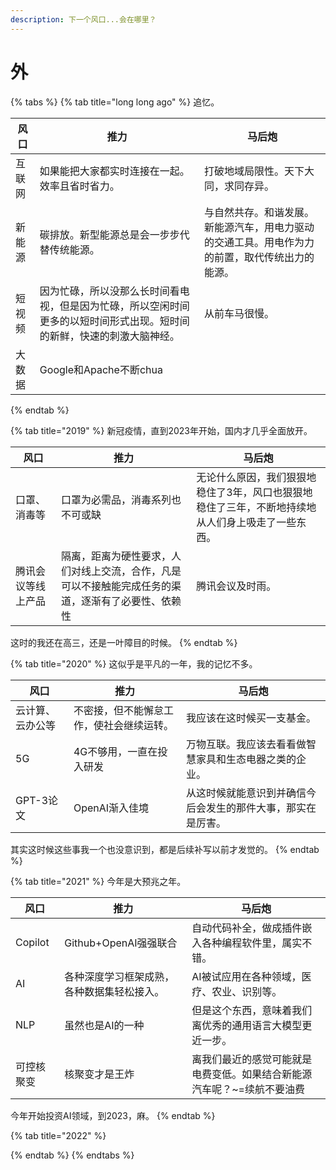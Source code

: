 ```yaml
---
description: 下一个风口...会在哪里？
---
```


# 外

{% tabs %}
{% tab title="long long ago" %}
追忆。

| 风口  | 推力                                                          | 马后炮                                             |
| --- | ----------------------------------------------------------- | ----------------------------------------------- |
| 互联网 | 如果能把大家都实时连接在一起。效率且省时省力。                                     | 打破地域局限性。天下大同，求同存异。                              |
| 新能源 | 碳排放。新型能源总是会一步步代替传统能源。                                       | 与自然共存。和谐发展。新能源汽车，用电力驱动的交通工具。用电作为力的前置，取代传统出力的能源。 |
| 短视频 | 因为忙碌，所以没那么长时间看电视，但是因为忙碌，所以空闲时间更多的以短时间形式出现。短时间的新鲜，快速的刺激大脑神经。 | 从前车马很慢。                                         |
| 大数据 | Google和Apache不断chua                                         |                                                 |
{% endtab %}

{% tab title="2019" %}
新冠疫情，直到2023年开始，国内才几乎全面放开。

| 风口        | 推力                                                | 马后炮                                               |
| --------- | ------------------------------------------------- | ------------------------------------------------- |
| 口罩、消毒等    | 口罩为必需品，消毒系列也不可或缺                                  | 无论什么原因，我们狠狠地稳住了3年，风口也狠狠地稳住了三年，不断地持续地从人们身上吸走了一些东西。 |
| 腾讯会议等线上产品 | 隔离，距离为硬性要求，人们对线上交流，合作，凡是可以不接触能完成任务的渠道，逐渐有了必要性、依赖性 | 腾讯会议及时雨。                                          |

这时的我还在高三，还是一叶障目的时候。
{% endtab %}

{% tab title="2020" %}
这似乎是平凡的一年，我的记忆不多。

| 风口       | 推力                   | 马后炮                            |
| -------- | -------------------- | ------------------------------ |
| 云计算、云办公等 | 不密接，但不能懈怠工作，使社会继续运转。 | 我应该在这时候买一支基金。                  |
| 5G       | 4G不够用，一直在投入研发        | 万物互联。我应该去看看做智慧家具和生态电器之类的企业。    |
| GPT-3论文  | OpenAI渐入佳境           | 从这时候就能意识到并确信今后会发生的那件大事，那实在是厉害。 |

其实这时候这些事我一个也没意识到，都是后续补写以前才发觉的。
{% endtab %}

{% tab title="2021" %}
今年是大预兆之年。

| 风口      | 推力                    | 马后炮                                   |
| ------- | --------------------- | ------------------------------------- |
| Copilot | Github+OpenAI强强联合     | 自动代码补全，做成插件嵌入各种编程软件里，属实不错。            |
| AI      | 各种深度学习框架成熟，各种数据集轻松接入。 | AI被试应用在各种领域，医疗、农业、识别等。                |
| NLP     | 虽然也是AI的一种             | 但是这个东西，意味着我们离优秀的通用语言大模型更近一步。          |
| 可控核聚变   | 核聚变才是王炸               | 离我们最近的感觉可能就是电费变低。如果结合新能源汽车呢？\~=续航不要油费 |

今年开始投资AI领域，到2023，麻。
{% endtab %}

{% tab title="2022" %}

{% endtab %}
{% endtabs %}


